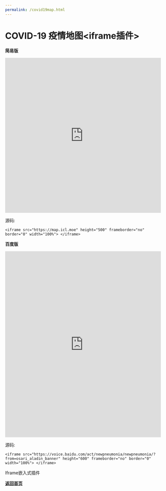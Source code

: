 ```yaml
---
permalink: /covid19map.html
---
```


# COVID-19 疫情地图<iframe插件>

**简易版**

<iframe src="https://map.icl.moe" height="500" frameborder="no" border="0" width="100%"> </iframe>

源码:
```
<iframe src="https://map.icl.moe" height="500" frameborder="no" border="0" width="100%"> </iframe>
```

**百度版**

<iframe src="https://voice.baidu.com/act/newpneumonia/newpneumonia/?from=osari_aladin_banner" height="600" frameborder="no" border="0" width="100%"> </iframe>

源码:
```
<iframe src="https://voice.baidu.com/act/newpneumonia/newpneumonia/?from=osari_aladin_banner" height="600" frameborder="no" border="0" width="100%"> </iframe>
```

Iframe嵌入式插件

**[返回首页](/chs.html)**
